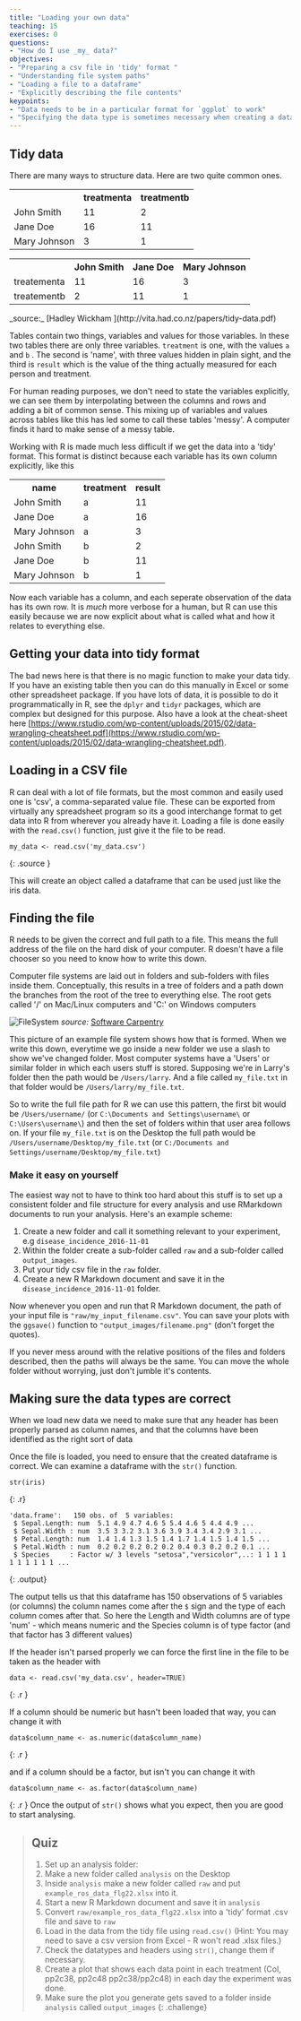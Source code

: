 ```yaml
---
title: "Loading your own data"
teaching: 15
exercises: 0
questions:
- "How do I use _my_ data?"
objectives:
- "Preparing a csv file in 'tidy' format "
- "Understanding file system paths"
- "Loading a file to a dataframe"
- "Explicitly describing the file contents"
keypoints:
- "Data needs to be in a particular format for `ggplot` to work"
- "Specifying the data type is sometimes necessary when creating a data frame."
---
```




## Tidy data

There are many ways to structure data. Here are two quite common ones.

<table><th></th><th>treatmenta</th><th>treatmentb</th>
	<tr><td>John Smith</td><td> 11 </td><td> 2</td></tr>
	<tr><td>Jane Doe</td><td> 16 </td><td> 11</td></tr>
	<tr><td>Mary Johnson</td><td> 3 </td><td> 1</td></tr>
</table>

<table><th></th><th>John Smith</th><th>Jane Doe</th><th>Mary Johnson</th>
	<tr><td>treatementa</td><td>11</td><td>16</td><td>3</td></tr>
	<tr><td>treatementb</td><td>2</td><td>11</td><td>1</td></tr>
</table>
_source:_ [Hadley Wickham ](http://vita.had.co.nz/papers/tidy-data.pdf) 	

Tables contain two things, variables and values for those variables. In these two tables there are only three variables.  `treatment` is one, with the values `a` and `b` . The second is 'name', with three values hidden in plain sight, and the third is `result` which is the value of the thing actually measured for each person and treatment.

For human reading purposes, we don't need to state the variables explicitly, we can see them by interpolating between the columns and rows and adding a bit of common sense. This mixing up of variables and values across tables like this has led some to call these tables 'messy'. A computer finds it hard to make sense of a messy table.

Working with R is made much less difficult if we get the data into a 'tidy' format. This format is distinct because each variable has its own column explicitly, like this  

<table><th>name</th><th>treatment</th><th>result</th>
	<tr><td>John Smith</td><td>a</td><td>11</td></tr>
	<tr><td>Jane Doe</td><td>a</td><td>16</td></tr>
	<tr><td>Mary Johnson</td><td>a</td><td>3</td></tr>
	<tr><td>John Smith</td><td>b</td><td>2</td></tr>
	<tr><td>Jane Doe</td><td>b</td><td>11</td></tr>
	<tr><td>Mary Johnson</td><td>b</td><td>1</td></tr>
</table>

Now each variable has a column, and each seperate observation of the data has its own row. It is _much_ more verbose for a human, but R can use this easily because we are now explicit about what is called what and how it relates to everything else.

## Getting your data into tidy format

The bad news here is that there is no magic function to make your data tidy. If you have an existing table then you can do this manually in Excel or some other spreadsheet package. If you have lots of data, it is possible to do it programmatically in R, see the `dplyr` and `tidyr` packages, which are complex but designed for this purpose. Also have a look at the cheat-sheet here [https://www.rstudio.com/wp-content/uploads/2015/02/data-wrangling-cheatsheet.pdf](https://www.rstudio.com/wp-content/uploads/2015/02/data-wrangling-cheatsheet.pdf).


## Loading in a CSV file

R can deal with a lot of file formats, but the most common and easily used one is 'csv', a comma-separated value file. These can be exported from virtually any spreadsheet program so its a good interchange format to get data into R from wherever you already have it. Loading a file is done easily with the `read.csv()` function, just give it the file to be read.

~~~
my_data <- read.csv('my_data.csv')
~~~
{: .source }

This will create an object called a dataframe that can be used just like the iris data.

## Finding the file

R needs to be given the correct and full path to a file. This means the full address of the file on the hard disk of your computer. R doesn't have a file chooser so you need to know how to write this down.

Computer file systems are laid out in folders and sub-folders with files inside them. Conceptually, this results in a tree of folders and a path down the branches from the root of the tree to everything else. The root gets called '/' on Mac/Linux computers and 'C:\' on Windows computers  

![FileSystem](http://swcarpentry.github.io/shell-novice/fig/home-directories.svg)
_source:_ [Software Carpentry](http://swcarpentry.github.io/shell-novice/fig/home-directories.svg) 	
	
This picture of an example file system shows how that is formed. When we write this down, everytime we go inside a new folder we use a slash to show we've changed folder.   Most computer systems have a 'Users' or similar folder in which each users stuff is stored. Supposing we're in Larry's folder then the path would be `/Users/larry`. And a file called `my_file.txt` in that folder would be `/Users/larry/my_file.txt`. 

So to write the full file path for R we can use this pattern, the first bit would be `/Users/username/` (or `C:\Documents and Settings\username\` or `C:\Users\username\`) and then the set of folders within that user area follows on. If your file `my_file.txt` is on the Desktop the full path would be `/Users/username/Desktop/my_file.txt` (or `C:/Documents and Settings/username/Desktop/my_file.txt`)

### Make it easy on yourself

The easiest way not to have to think too hard about this stuff is to set up a consistent folder and file structure for every analysis and use RMarkdown documents to run your analysis. Here's an example scheme:

1. Create a new folder and call it something relevant to your experiment, e.g `disease_incidence_2016-11-01` 
2. Within the folder create a sub-folder called `raw` and a sub-folder called `output_images`.
3. Put your tidy csv file in the `raw` folder.
4. Create a new R Markdown document and save it in the `disease_incidence_2016-11-01` folder.

Now whenever you open and run that R Markdown document, the path of your input file is `"raw/my_input_filename.csv"`.
You can save your plots with the `ggsave()` function to `"output_images/filename.png"` (don't forget the quotes). 

If you never mess around with the relative positions of the files and folders described, then the paths will always be the same. You can move the whole folder without worrying, just don't jumble it's contents.


## Making sure the data types are correct

When we load new data we need to make sure that any header has been properly parsed as column names, and that the columns have been identified as the right sort of data

Once the file is loaded, you need to ensure that the created dataframe is correct. We can examine a dataframe with the `str()` function.

~~~
str(iris)
~~~
{: .r}



~~~
'data.frame':	150 obs. of  5 variables:
 $ Sepal.Length: num  5.1 4.9 4.7 4.6 5 5.4 4.6 5 4.4 4.9 ...
 $ Sepal.Width : num  3.5 3 3.2 3.1 3.6 3.9 3.4 3.4 2.9 3.1 ...
 $ Petal.Length: num  1.4 1.4 1.3 1.5 1.4 1.7 1.4 1.5 1.4 1.5 ...
 $ Petal.Width : num  0.2 0.2 0.2 0.2 0.2 0.4 0.3 0.2 0.2 0.1 ...
 $ Species     : Factor w/ 3 levels "setosa","versicolor",..: 1 1 1 1 1 1 1 1 1 1 ...
~~~
{: .output}

The output tells us that this dataframe has 150 observations of 5 variables (or columns) the column names come after the `$` sign and the type of each column comes after that. So here the Length and Width columns are of type 'num' - which means numeric and the Species column is of type factor (and that factor has 3 different values)

If the header isn't parsed properly we can force the first line in the file to be taken as the header with
~~~
data <- read.csv('my_data.csv', header=TRUE)
~~~
{: .r }

If a column should be numeric but hasn't been loaded that way, you can change it with
~~~
data$column_name <- as.numeric(data$column_name)
~~~
{: .r }

and if a column should be a factor, but isn't you can change it with
~~~
data$column_name <- as.factor(data$column_name)
~~~
{: .r }
Once the output of `str()` shows what you expect, then you are good to start analysing. 

> ## Quiz
> 1. Set up an analysis folder:
>	1. Make a new folder called `analysis` on the Desktop
>	2. Inside `analysis` make a new folder called `raw` and put `example_ros_data_flg22.xlsx` into it.
>	3. Start a new R Markdown document and save it in `analysis`
> 2. Convert `raw/example_ros_data_flg22.xlsx` into a 'tidy' format .csv file and save to `raw`
> 3. Load in the data from the tidy file using `read.csv()` (Hint: You may need to save a csv version from Excel - R won't read .xlsx files.)
> 4. Check the datatypes and headers using `str()`, change them if necessary.
> 5. Create a plot that shows each data point in each treatment (Col, pp2c38, pp2c48 pp2c38/pp2c48) in each day the experiment was done. 
> 6. Make sure the plot you generate gets saved to a folder inside `analysis` called `output_images`
{: .challenge}
